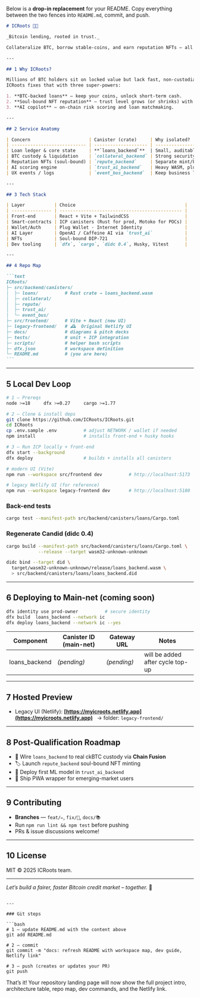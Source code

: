 Below is a **drop-in replacement** for your README.
Copy everything between the two fences into `README.md`, commit, and push.

````markdown
# ICRoots 🌳🔗

_Bitcoin lending, rooted in trust._

Collateralize BTC, borrow stable-coins, and earn reputation NFTs – all **on-chain** on the Internet Computer (ICP).

---

## 1 Why ICRoots?

Millions of BTC holders sit on locked value but lack fast, non-custodial liquidity.  
ICRoots fixes that with three super-powers:

1. **BTC-backed loans** – keep your coins, unlock short-term cash.
2. **Soul-bound NFT reputation** – trust level grows (or shrinks) with every repayment.
3. **AI copilot** – on-chain risk scoring and loan matchmaking.

---

## 2 Service Anatomy

| Concern                      | Canister (crate)     | Why isolated?                   | Status           |
| ---------------------------- | -------------------- | ------------------------------- | ---------------- |
| Loan ledger & core state     | **`loans_backend`**  | Small, auditable upgrades       | **LIVE (local)** |
| BTC custody & liquidation    | `collateral_backend` | Strong security boundary        | scaffold         |
| Reputation NFTs (soul-bound) | `repute_backend`     | Separate mint/burn lifecycle    | scaffold         |
| AI scoring engine            | `trust_ai_backend`   | Heavy WASM, pluggable ML models | scaffold         |
| UX events / logs             | `event_bus_backend`  | Keep business logic clean       | scaffold         |

---

## 3 Tech Stack

| Layer           | Choice                                         |
| --------------- | ---------------------------------------------- |
| Front-end       | React + Vite + TailwindCSS                     |
| Smart-contracts | ICP canisters (Rust for prod, Motoko for POCs) |
| Wallet/Auth     | Plug Wallet · Internet Identity                |
| AI Layer        | OpenAI / Caffeine AI via `trust_ai`            |
| NFTs            | Soul-bound DIP-721                             |
| Dev tooling     | `dfx`, `cargo`, `didc 0.4`, Husky, Vitest      |

---

## 4 Repo Map

```text
ICRoots/
├─ src/backend/canisters/
│  ├─ loans/          # Rust crate → loans_backend.wasm
│  ├─ collateral/
│  ├─ repute/
│  ├─ trust_ai/
│  └─ event_bus/
├─ src/frontend/      # Vite + React (new UI)
├─ legacy-frontend/   # 🕰  Original Netlify UI
├─ docs/              # diagrams & pitch decks
├─ tests/             # unit + ICP integration
├─ scripts/           # helper bash scripts
├─ dfx.json           # workspace definition
└─ README.md          # (you are here)
```
````

---

## 5 Local Dev Loop

```bash
# 1 — Prereqs
node >=18     dfx >=0.27     cargo >=1.77

# 2 — Clone & install deps
git clone https://github.com/ICRoots/ICRoots.git
cd ICRoots
cp .env.sample .env          # adjust NETWORK / wallet if needed
npm install                  # installs front-end + husky hooks

# 3 — Run ICP locally + front-end
dfx start --background
dfx deploy                   # builds + installs all canisters

# modern UI (Vite)
npm run --workspace src/frontend dev          # http://localhost:5173

# legacy Netlify UI (for reference)
npm run --workspace legacy-frontend dev       # http://localhost:5180
```

### Back-end tests

```bash
cargo test --manifest-path src/backend/canisters/loans/Cargo.toml
```

### Regenerate Candid (didc 0.4)

```bash
cargo build --manifest-path src/backend/canisters/loans/Cargo.toml \
            --release --target wasm32-unknown-unknown

didc bind --target did \
  target/wasm32-unknown-unknown/release/loans_backend.wasm \
  > src/backend/canisters/loans/loans_backend.did
```

---

## 6 Deploying to Main-net (coming soon)

```bash
dfx identity use prod-owner          # secure identity
dfx build  loans_backend --network ic
dfx deploy loans_backend --network ic --yes
```

| Component     | Canister ID (main-net) | Gateway URL | Notes                            |
| ------------- | ---------------------- | ----------- | -------------------------------- |
| loans_backend | _(pending)_            | _(pending)_ | will be added after cycle top-up |

---

## 7 Hosted Preview

- Legacy UI (Netlify): **[https://myicroots.netlify.app](https://myicroots.netlify.app)**
    → folder: `legacy-frontend/`

---

## 8 Post-Qualification Roadmap

- 🔄 Wire `loans_backend` to real ckBTC custody via **Chain Fusion**
- 🏷️ Launch `repute_backend` soul-bound NFT minting
- 🤖 Deploy first ML model in `trust_ai_backend`
- 📱 Ship PWA wrapper for emerging-market users

---

## 9 Contributing

- **Branches** — `feat/✏️`, `fix/🐛`, `docs/📚`
- Run `npm run lint && npm test` before pushing
- PRs & issue discussions welcome!

---

## 10 License

MIT © 2025 ICRoots team.

---

_Let’s build a fairer, faster Bitcoin credit market – together._ 🚀

````

---

### Git steps

```bash
# 1 — update README.md with the content above
git add README.md

# 2 — commit
git commit -m "docs: refresh README with workspace map, dev guide, Netlify link"

# 3 — push (creates or updates your PR)
git push
````

That’s it! Your repository landing page will now show the full project intro, architecture table, repo map, dev commands, and the Netlify link.
